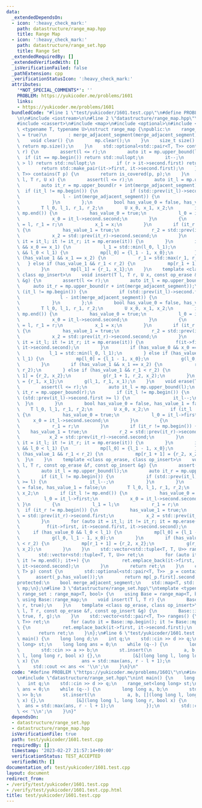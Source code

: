 ```yaml
---
data:
  _extendedDependsOn:
  - icon: ':heavy_check_mark:'
    path: datastructure/range_map.hpp
    title: Range Map
  - icon: ':heavy_check_mark:'
    path: datastructure/range_set.hpp
    title: Range Set
  _extendedRequiredBy: []
  _extendedVerifiedWith: []
  _isVerificationFailed: false
  _pathExtension: cpp
  _verificationStatusIcon: ':heavy_check_mark:'
  attributes:
    '*NOT_SPECIAL_COMMENTS*': ''
    PROBLEM: https://yukicoder.me/problems/1601
    links:
    - https://yukicoder.me/problems/1601
  bundledCode: "#line 1 \"test/yukicoder/1601.test.cpp\"\n#define PROBLEM \"https://yukicoder.me/problems/1601\"\
    \n\n#include <iostream>\n\n#line 2 \"datastructure/range_map.hpp\"\n#include <algorithm>\n\
    #include <cassert>\n#include <map>\n#include <optional>\n#include <vector>\ntemplate\
    \ <typename T, typename U>\nstruct range_map {\npublic:\n    range_map(bool merge_adjacent_segment\
    \ = true)\n        : merge_adjacent_segment(merge_adjacent_segment) {\n    }\n\
    \    void clear() {\n        mp.clear();\n    }\n    size_t size() {\n       \
    \ return mp.size();\n    }\n    std::optional<std::pair<T, T>> contains(T l, T\
    \ r) {\n        assert(l <= r);\n        auto it = mp.upper_bound(l);\n      \
    \  if (it == mp.begin()) return std::nullopt;\n        it--;\n        if (it->first\
    \ > l) return std::nullopt;\n        if (r > it->second.first) return std::nullopt;\n\
    \        return std::make_pair(it->first, it->second.first);\n    }\n    std::optional<std::pair<T,\
    \ T>> contains(T p) {\n        return is_covered(p, p);\n    }\n    void insert(T\
    \ l, T r, U x) {\n        assert(l <= r);\n        auto it_l = mp.upper_bound(l);\n\
    \        auto it_r = mp.upper_bound(r + int(merge_adjacent_segment));\n      \
    \  if (it_l != mp.begin()) {\n            if (std::prev(it_l)->second.first >=\n\
    \                l - int(merge_adjacent_segment)) {\n                it_l--;\n\
    \            }\n        };\n        bool has_value_0 = false, has_value_1 = false;\n\
    \        T l_0, l_1, r_1, r_2;\n        U x_0, x_1, x_2;\n        if (it_l !=\
    \ mp.end()) {\n            has_value_0 = true;\n            l_0 = it_l->first;\n\
    \            x_0 = it_l->second.second;\n        }\n        {\n            l_1\
    \ = l, r_1 = r;\n            x_1 = x;\n        }\n        if (it_r != mp.begin())\
    \ {\n            has_value_1 = true;\n            r_2 = std::prev(it_r)->second.first;\n\
    \            x_2 = std::prev(it_r)->second.second;\n        }\n        for (auto\
    \ it = it_l; it != it_r; it = mp.erase(it)) {\n        }\n        if (has_value_0\
    \ && x_0 == x_1) {\n            l_1 = std::min(l_0, l_1);\n        } else if (has_value_0\
    \ && l_0 < l_1) {\n            mp[l_0] = {l_1 - 1, x_0};\n        }\n        if\
    \ (has_value_1 && x_1 == x_2) {\n            r_1 = std::max(r_1, r_2);\n     \
    \   } else if (has_value_1 && r_1 < r_2) {\n            mp[r_1 + 1] = {r_2, x_2};\n\
    \        }\n        mp[l_1] = {r_1, x_1};\n    }\n    template <class op_erase,\
    \ class op_insert>\n    void insert(T l, T r, U x, const op_erase &f, const op_insert\
    \ &g) {\n        assert(l <= r);\n        auto it_l = mp.upper_bound(l);\n   \
    \     auto it_r = mp.upper_bound(r + int(merge_adjacent_segment));\n        if\
    \ (it_l != mp.begin()) {\n            if (std::prev(it_l)->second.first >=\n \
    \               l - int(merge_adjacent_segment)) {\n                it_l--;\n\
    \            }\n        };\n        bool has_value_0 = false, has_value_1 = false;\n\
    \        T l_0, l_1, r_1, r_2;\n        U x_0, x_1, x_2;\n        if (it_l !=\
    \ mp.end()) {\n            has_value_0 = true;\n            l_0 = it_l->first;\n\
    \            x_0 = it_l->second.second;\n        }\n        {\n            l_1\
    \ = l, r_1 = r;\n            x_1 = x;\n        }\n        if (it_r != mp.begin())\
    \ {\n            has_value_1 = true;\n            r_2 = std::prev(it_r)->second.first;\n\
    \            x_2 = std::prev(it_r)->second.second;\n        }\n        for (auto\
    \ it = it_l; it != it_r; it = mp.erase(it)) {\n            f(it->first, it->second.first,\
    \ it->second.second);\n        }\n        if (has_value_0 && x_0 == x_1) {\n \
    \           l_1 = std::min(l_0, l_1);\n        } else if (has_value_0 && l_0 <\
    \ l_1) {\n            mp[l_0] = {l_1 - 1, x_0};\n            g(l_0, l_1 - 1, x_0);\n\
    \        }\n        if (has_value_1 && x_1 == x_2) {\n            r_1 = std::max(r_1,\
    \ r_2);\n        } else if (has_value_1 && r_1 < r_2) {\n            mp[r_1 +\
    \ 1] = {r_2, x_2};\n            g(r_1 + 1, r_2, x_2);\n        }\n        mp[l_1]\
    \ = {r_1, x_1};\n        g(l_1, r_1, x_1);\n    }\n    void erase(T l, T r) {\n\
    \        assert(l <= r);\n        auto it_l = mp.upper_bound(l);\n        auto\
    \ it_r = mp.upper_bound(r);\n        if (it_l != mp.begin()) {\n            if\
    \ (std::prev(it_l)->second.first >= l) {\n                it_l--;\n          \
    \  }\n        }\n        bool has_value_0 = false, has_value_1 = false;\n    \
    \    T l_0, l_1, r_1, r_2;\n        U x_0, x_2;\n        if (it_l != mp.end())\
    \ {\n            has_value_0 = true;\n            l_0 = it_l->first;\n       \
    \     x_0 = it_l->second.second;\n        }\n        {\n            l_1 = l;\n\
    \            r_1 = r;\n        }\n        if (it_r != mp.begin()) {\n        \
    \    has_value_1 = true;\n            r_2 = std::prev(it_r)->second.first;\n \
    \           x_2 = std::prev(it_r)->second.second;\n        }\n        for (auto\
    \ it = it_l; it != it_r; it = mp.erase(it)) {\n        }\n        if (has_value_0\
    \ && l_0 < l_1) {\n            mp[l_0] = {l_1 - 1, x_0};\n        }\n        if\
    \ (has_value_1 && r_1 < r_2) {\n            mp[r_1 + 1] = {r_2, x_2};\n      \
    \  }\n    }\n    template <class op_erase, class op_insert>\n    void erase(T\
    \ l, T r, const op_erase &f, const op_insert &g) {\n        assert(l <= r);\n\
    \        auto it_l = mp.upper_bound(l);\n        auto it_r = mp.upper_bound(r);\n\
    \        if (it_l != mp.begin()) {\n            if (std::prev(it_l)->second.first\
    \ >= l) {\n                it_l--;\n            }\n        }\n        bool has_value_0\
    \ = false, has_value_1 = false;\n        T l_0, l_1, r_1, r_2;\n        U x_0,\
    \ x_2;\n        if (it_l != mp.end()) {\n            has_value_0 = true;\n   \
    \         l_0 = it_l->first;\n            x_0 = it_l->second.second;\n       \
    \ }\n        {\n            l_1 = l;\n            r_1 = r;\n        }\n      \
    \  if (it_r != mp.begin()) {\n            has_value_1 = true;\n            r_2\
    \ = std::prev(it_r)->second.first;\n            x_2 = std::prev(it_r)->second.second;\n\
    \        }\n        for (auto it = it_l; it != it_r; it = mp.erase(it)) {\n  \
    \          f(it->first, it->second.first, it->second.second);\n        }\n   \
    \     if (has_value_0 && l_0 < l_1) {\n            mp[l_0] = {l_1 - 1, x_0};\n\
    \            g(l_0, l_1 - 1, x_0);\n        }\n        if (has_value_1 && r_1\
    \ < r_2) {\n            mp[r_1 + 1] = {r_2, x_2};\n            g(r_1 + 1, r_2,\
    \ x_2);\n        }\n    }\n    std::vector<std::tuple<T, T, U>> ranges() {\n \
    \       std::vector<std::tuple<T, T, U>> ret;\n        for (auto it = mp.begin();\
    \ it != mp.end(); it++) {\n            ret.emplace_back(it->first, it->second.first,\
    \ it->second.second);\n        }\n        return ret;\n    }\n    const U &operator[](std::pair<T,\
    \ T> p) const {\n        std::optional<std::pair<T, T>> _p = contains(p);\n  \
    \      assert(_p.has_value());\n        return mp[_p.first].second;\n    }\n\n\
    protected:\n    bool merge_adjacent_segment;\n    std::map<T, std::pair<T, U>>\
    \ mp;\n};\n#line 3 \"datastructure/range_set.hpp\"\ntemplate <typename T>\nstruct\
    \ range_set : range_map<T, bool> {\n    using Base = range_map<T, bool>;\n   \
    \ using Base::range_map;\n    void insert(T l, T r) {\n        Base::insert(l,\
    \ r, true);\n    }\n    template <class op_erase, class op_insert>\n    void insert(T\
    \ l, T r, const op_erase &f, const op_insert &g) {\n        Base::insert(l, r,\
    \ true, f, g);\n    }\n    std::vector<std::pair<T, T>> ranges() {\n        std::vector<std::pair<T,\
    \ T>> ret;\n        for (auto it = Base::mp.begin(); it != Base::mp.end(); it++)\
    \ {\n            ret.emplace_back(it->first, it->second.first);\n        }\n \
    \       return ret;\n    }\n};\n#line 6 \"test/yukicoder/1601.test.cpp\"\nint\
    \ main() {\n    long long d;\n    int q;\n    std::cin >> d >> q;\n    range_set<long\
    \ long> st;\n    long long ans = 0;\n    while (q--) {\n        long long a, b;\n\
    \        std::cin >> a >> b;\n        st.insert(\n            a, b, [](long long\
    \ l, long long r, bool x) {},\n            [&](long long l, long long r, bool\
    \ x) {\n                ans = std::max(ans, r - l + 1);\n            });\n   \
    \     std::cout << ans << '\\n';\n    }\n}\n"
  code: "#define PROBLEM \"https://yukicoder.me/problems/1601\"\n\n#include <iostream>\n\
    \n#include \"datastructure/range_set.hpp\"\nint main() {\n    long long d;\n \
    \   int q;\n    std::cin >> d >> q;\n    range_set<long long> st;\n    long long\
    \ ans = 0;\n    while (q--) {\n        long long a, b;\n        std::cin >> a\
    \ >> b;\n        st.insert(\n            a, b, [](long long l, long long r, bool\
    \ x) {},\n            [&](long long l, long long r, bool x) {\n              \
    \  ans = std::max(ans, r - l + 1);\n            });\n        std::cout << ans\
    \ << '\\n';\n    }\n}"
  dependsOn:
  - datastructure/range_set.hpp
  - datastructure/range_map.hpp
  isVerificationFile: true
  path: test/yukicoder/1601.test.cpp
  requiredBy: []
  timestamp: '2023-02-27 21:57:14+09:00'
  verificationStatus: TEST_ACCEPTED
  verifiedWith: []
documentation_of: test/yukicoder/1601.test.cpp
layout: document
redirect_from:
- /verify/test/yukicoder/1601.test.cpp
- /verify/test/yukicoder/1601.test.cpp.html
title: test/yukicoder/1601.test.cpp
---
```

